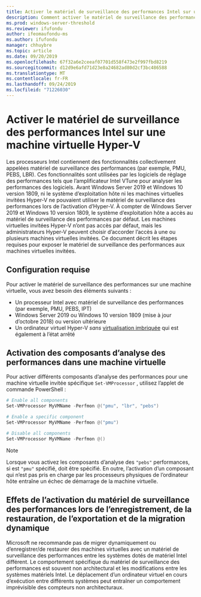 ```yaml
---
title: Activer le matériel de surveillance des performances Intel sur une machine virtuelle Hyper-V
description: Comment activer le matériel de surveillance des performances d’Intel sur un ordinateur Hyper-V. Explique également comment activer la migration dynamique des effets matériels de surveillance des performances.
ms.prod: windows-server-threshold
ms.reviewer: ifufondu
author: ifeomaufondu-ms
ms.author: ifufondu
manager: chhuybre
ms.topic: article
ms.date: 09/20/2019
ms.openlocfilehash: 67f32a6e2ceeaf07701d558f473e2f997fbd8219
ms.sourcegitcommit: d12d9e6afd71d23e8a24682ad80d2cf3bc486588
ms.translationtype: MT
ms.contentlocale: fr-FR
ms.lasthandoff: 09/24/2019
ms.locfileid: "71226030"
---
```

# <a name="enable-intel-performance-monitoring-hardware-in-a-hyper-v-virtual-machine"></a>Activer le matériel de surveillance des performances Intel sur une machine virtuelle Hyper-V

Les processeurs Intel contiennent des fonctionnalités collectivement appelées matériel de surveillance des performances (par exemple, PMU, PEBS, LBR). Ces fonctionnalités sont utilisées par les logiciels de réglage des performances tels que l’amplificateur Intel VTune pour analyser les performances des logiciels.  Avant Windows Server 2019 et Windows 10 version 1809, ni le système d’exploitation hôte ni les machines virtuelles invitées Hyper-V ne pouvaient utiliser le matériel de surveillance des performances lors de l’activation d’Hyper-V.  À compter de Windows Server 2019 et Windows 10 version 1809, le système d’exploitation hôte a accès au matériel de surveillance des performances par défaut.  Les machines virtuelles invitées Hyper-V n’ont pas accès par défaut, mais les administrateurs Hyper-V peuvent choisir d’accorder l’accès à une ou plusieurs machines virtuelles invitées.  Ce document décrit les étapes requises pour exposer le matériel de surveillance des performances aux machines virtuelles invitées.

## <a name="requirements"></a>Configuration requise

Pour activer le matériel de surveillance des performances sur une machine virtuelle, vous avez besoin des éléments suivants :

- Un processeur Intel avec matériel de surveillance des performances (par exemple, PMU, PEBS, IPT)
- Windows Server 2019 ou Windows 10 version 1809 (mise à jour d’octobre 2018) ou version ultérieure
- Un ordinateur virtuel Hyper-V _sans_ [virtualisation imbriquée](https://docs.microsoft.com/virtualization/hyper-v-on-windows/user-guide/nested-virtualization) qui est également à l’état arrêté
 
## <a name="enabling-performance-monitoring-components-in-a-virtual-machine"></a>Activation des composants d’analyse des performances dans une machine virtuelle

Pour activer différents composants d’analyse des performances pour une machine virtuelle invitée spécifique `Set-VMProcessor` , utilisez l’applet de commande PowerShell :
 
``` Powershell
# Enable all components
Set-VMProcessor MyVMName -Perfmon @("pmu", "lbr", "pebs")
```
 
``` Powershell
# Enable a specific component
Set-VMProcessor MyVMName -Perfmon @("pmu")
```
 
``` Powershell
# Disable all components
Set-VMProcessor MyVMName -Perfmon @()
```
> [!NOTE]
> Lorsque vous activez les composants d’analyse des `"pebs"` performances, si est `"pmu"` spécifié, doit être spécifié.  En outre, l’activation d’un composant qui n’est pas pris en charge par les processeurs physiques de l’ordinateur hôte entraîne un échec de démarrage de la machine virtuelle.
 
## <a name="effects-of-enabling-performance-monitoring-hardware-on-saverestore-export-and-live-migration"></a>Effets de l’activation du matériel de surveillance des performances lors de l’enregistrement, de la restauration, de l’exportation et de la migration dynamique
 
Microsoft ne recommande pas de migrer dynamiquement ou d’enregistrer/de restaurer des machines virtuelles avec un matériel de surveillance des performances entre les systèmes dotés de matériel Intel différent. Le comportement spécifique du matériel de surveillance des performances est souvent non architectural et les modifications entre les systèmes matériels Intel.  Le déplacement d’un ordinateur virtuel en cours d’exécution entre différents systèmes peut entraîner un comportement imprévisible des compteurs non architecturaux.
